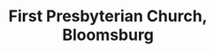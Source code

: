 ---
layout: repo
title: "First Presbyterian Church, Bloomsburg"
id: 13590
permalink: repos/13590/
---